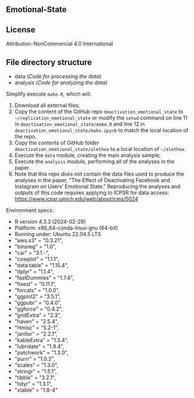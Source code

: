 ## Emotional-State

## License
Attribution-NonCommercial 4.0 International

## File directory structure

* data (*Code for processing the data*)
* analysis (*Code for analyzing the data*)

Simplify execute `make.R`, which will: 
1. Download all external files;
2. Copy the content of the GitHub repo `deactivation_emotional_state` to `~/replication_emotional_state` or modify the `setwd` command on line 11 in `deactivation_emotional_state/make.R` and line 12 in `deactivation_emotional_state/make.ipynb` to match the local location of the repo.
3. Copy the contents of GitHub folder `deactivation_emotional_state/alethea` to a local location of `~/alethea`.
4. Execute the `data` module, creating the main analysis sample; 
5. Execute the `analysis` module, performing all of the analyses in the paper.
6. Note that this repo *does not* contain the data files used to produce the analyses in the paper, "The Effect of Deactivating Facebook and Instagram on Users’ Emotional State." Reproducing the analyses and outputs of this code requires applying to ICPSR for data access: https://www.icpsr.umich.edu/web/about/cms/5024


Environment specs: 
* R version 4.3.3 (2024-02-29)
* Platform: x86_64-conda-linux-gnu (64-bit)
* Running under: Ubuntu 22.04.5 LTS
* "aws.s3" = "0.3.21",
* "binsreg" = "1.0",
* "car" = "3.1.-",
* "cowplot" = "1.1.1",
* "data.table" = "1.15.4",
* "dplyr" = "1.1.4",
* "fastDummies" = "1.7.4",
* "fixest" = "0.11.1",
* "forcats" = "1.0.0",
* "ggplot2" = "3.5.1",
* "ggpubr" = "0.4.0",
* "ggforce" = "0.4.2",
* "gridExtra" = "2.3",
* "haven" = "2.5.4",
* "Hmisc" = "5.2-1",
* "janitor" = "2.2.1",
* "kableExtra" = "1.3.4",
* "lubridate" = "1.9.4",
* "patchwork" = "1.3.0",
* "purrr" = "1.0.2",
* "scales" = "1.3.0",
* "stringr" = "1.5.1",
* "tibble" = "3.2.1",
* "tidyr" = "1.3.1",
* "xtable" = "1.8-4"

